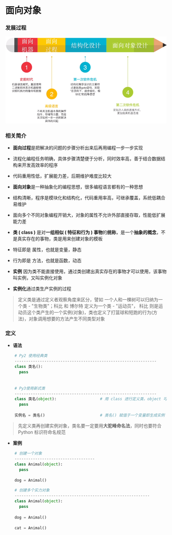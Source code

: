 # 面向对象
### 发展过程
![](/assets/Lark20200903-155909.png)



### 相关简介
*  **面向过程**是把解决的问题的步骤分析出来后再用编程一步一步实现
  *  流程化编程任务明确，具体步骤清楚便于分析，同时效率高，善于结合数据结构来开发高效率的程序
  *  代码重用性低，扩展能力差，后期维护难度比较大
  
  

*  **面向对象**是一种抽象化的编程思想，很多编程语言都有的一种思想
  *  结构清晰，程序是模块化和结构化，代码重用率高，可继承覆盖，系统低耦合易维护
  *  面向多个不同对象编程开销大，对象的属性不允许外部直接存取，性能低扩展能力差
  

*  **类 ( class )** 是对**一组相似 ( 特征和行为 ) 事物**的**统称**，是一个**抽象的概念**，不是真实存在的事物，类是用来创建对象的模板
  *  特征即是 属性，也就是变量，静态
  *  行为即是 方法，也就是函数，动态
  
  
* **实例** 因为类不能直接使用，通过类创建出真实存在的事物才可以使用，该事物叫实例，又叫实例化对象

* **实例化**通过类生产实例的过程


> 定义类是通过定义者观察角度来区分，譬如 一个人和一棵树可以归纳为一个类 - "生物类"；科比 和 博尔特 定义为一个类 - "运动员"， 科比 则是运动员这个类产生的一个实例(对象)，类也定义了打篮球和短跑的行为(方法)，对象调用想要的方法产生不同类型对象

  
### 定义
* **语法**

```python
    # Py2 使用经典类
    --------------------------------------------------------------
    class 类名():
      pass
      
      
    # Py3使用新式类
    --------------------------------------------------------------
    class 类名(object):                   # 用 class 进行定义类，object 可写(符合 PEP8 命名规范)可不写，会自动继承
      pass
      
    实例名 = 类名()                        # 类名() 赋值于一个变量即生成实例

```
> 先定义类再创建实例对象，类名要一定要用**大驼峰命名法**，同时也要符合 Python 标识符命名规范

* **案例**

```python
    # 创建一个对象
    -----------------------------------
    class Animal(object):
      pass
    
    dog = Animal()

```

```python
    # 创建多个实力对象
    -----------------------------------------------------------
    class Animal(object):
      pass
    
    dog = Animal()
    
    cat = Animal()                          

```











